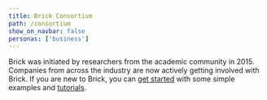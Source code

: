 ```yaml
---
title: Brick Consortium
path: /consortium
show_on_navbar: false
personas: ['business']
---
```


Brick was initiated by researchers from the academic
community in 2015. Companies from across the
industry are now actively getting involved with Brick.
If you are new to Brick, you can [get started](/get-started) with some
simple examples and [tutorials](/get-started#brick-tutorials).